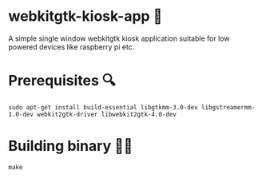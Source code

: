 # webkitgtk-kiosk-app 🌟
A simple single window webkitgtk kiosk application suitable for low powered devices like raspberry pi etc.

# Prerequisites 🔍
```
sudo apt-get install build-essential libgtkmm-3.0-dev libgstreamermm-1.0-dev webkit2gtk-driver libwebkit2gtk-4.0-dev
```

# Building binary 👨‍💻
```
make
```